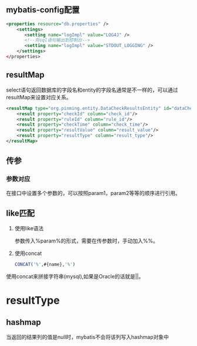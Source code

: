 
## mybatis-config配置

```xml
<properties resource="db.properties" />
    <settings>
       <setting name="logImpl" value="LOG4J" />
       <!--将sql语句输出到控制台-->
       <setting name="logImpl" value="STDOUT_LOGGING" />
    </settings>
</properties>
```

## resultMap

select语句返回数据库的字段名和entity的字段名通常是不一样的，可以通过resultMap来设置对应关系。

```xml
<resultMap type="org.pinming.entity.DataCheckResultsEntity" id="dataCheckResultsMap">
    <result property="checkId" column="check_id"/>
    <result property="ruleId" column="rule_id"/>
    <result property="checkTime" column="check_time"/>
    <result property="resultValue" column="result_value"/>
    <result property="resultType" column="result_type"/>
</resultMap>
```

## 传参

### 参数对应

在接口中设置多个参数的，可以按照param1，param2等等的顺序进行引用。

## like匹配

1. 使用like语法

   参数传入%param%的形式，需要在传参数时，手动加入%%。

2. 使用concat

   ```sql
   CONCAT('%',#{name},'%') 
   ```

使用concat来拼接字符串(mysql),如果是Oracle的话就是||。

# resultType

## hashmap

当返回的结果列的值是null时，mybatis不会将该列写入hashmap对象中